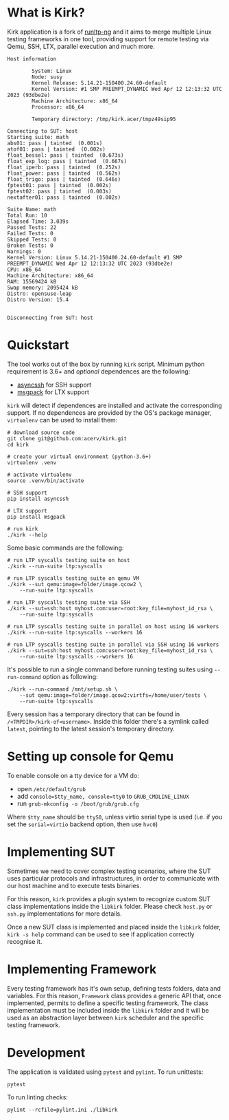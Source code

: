 What is Kirk?
=============

Kirk application is a fork of [runltp-ng](https://github.com/linux-test-project/runltp-ng)
and it aims to merge multiple Linux testing frameworks in one tool, providing
support for remote testing via Qemu, SSH, LTX, parallel execution and much more.

    Host information

            System: Linux
            Node: susy
            Kernel Release: 5.14.21-150400.24.60-default
            Kernel Version: #1 SMP PREEMPT_DYNAMIC Wed Apr 12 12:13:32 UTC 2023 (93dbe2e)
            Machine Architecture: x86_64
            Processor: x86_64

            Temporary directory: /tmp/kirk.acer/tmpz49sip95

    Connecting to SUT: host
    Starting suite: math
    abs01: pass | tainted  (0.001s)
    atof01: pass | tainted  (0.002s)
    float_bessel: pass | tainted  (0.673s)
    float_exp_log: pass | tainted  (0.667s)
    float_iperb: pass | tainted  (0.252s)
    float_power: pass | tainted  (0.562s)
    float_trigo: pass | tainted  (0.646s)
    fptest01: pass | tainted  (0.002s)
    fptest02: pass | tainted  (0.003s)
    nextafter01: pass | tainted  (0.002s)

    Suite Name: math                                
    Total Run: 10
    Elapsed Time: 3.039s
    Passed Tests: 22
    Failed Tests: 0
    Skipped Tests: 0
    Broken Tests: 0
    Warnings: 0
    Kernel Version: Linux 5.14.21-150400.24.60-default #1 SMP PREEMPT_DYNAMIC Wed Apr 12 12:13:32 UTC 2023 (93dbe2e)
    CPU: x86_64
    Machine Architecture: x86_64
    RAM: 15569424 kB
    Swap memory: 2095424 kB
    Distro: opensuse-leap
    Distro Version: 15.4


    Disconnecting from SUT: host


Quickstart
==========

The tool works out of the box by running `kirk` script.
Minimum python requirement is 3.6+ and *optional* dependences are the following:

- [asyncssh](https://pypi.org/project/asyncssh/) for SSH support
- [msgpack](https://pypi.org/project/msgpack/) for LTX support

`kirk` will detect if dependences are installed and activate the corresponding
support. If no dependences are provided by the OS's package manager,
`virtualenv` can be used to install them:

    # download source code
    git clone git@github.com:acerv/kirk.git
    cd kirk

    # create your virtual environment (python-3.6+)
    virtualenv .venv

    # activate virtualenv
    source .venv/bin/activate

    # SSH support
    pip install asyncssh

    # LTX support
    pip install msgpack

    # run kirk
    ./kirk --help

Some basic commands are the following:

    # run LTP syscalls testing suite on host
    ./kirk --run-suite ltp:syscalls

    # run LTP syscalls testing suite on qemu VM
    ./kirk --sut qemu:image=folder/image.qcow2 \
        --run-suite ltp:syscalls

    # run LTP syscalls testing suite via SSH
    ./kirk --sut=ssh:host myhost.com:user=root:key_file=myhost_id_rsa \
        --run-suite ltp:syscalls

    # run LTP syscalls testing suite in parallel on host using 16 workers
    ./kirk --run-suite ltp:syscalls --workers 16

    # run LTP syscalls testing suite in parallel via SSH using 16 workers
    ./kirk --sut=ssh:host myhost.com:user=root:key_file=myhost_id_rsa \
        --run-suite ltp:syscalls --workers 16

It's possible to run a single command before running testing suites using
`--run-command` option as following:

    ./kirk --run-command /mnt/setup.sh \
        --sut qemu:image=folder/image.qcow2:virtfs=/home/user/tests \
        --run-suite ltp:syscalls

Every session has a temporary directory that can be found in
`/<TMPDIR>/kirk-of<username>`. Inside this folder there's a symlink
called `latest`, pointing to the latest session's temporary directory.

Setting up console for Qemu
===========================

To enable console on a tty device for a VM do:

* open `/etc/default/grub`
* add `console=$tty_name, console=tty0` to `GRUB_CMDLINE_LINUX`
* run `grub-mkconfig -o /boot/grub/grub.cfg`

Where `$tty_name` should be `ttyS0`, unless virtio serial type is used (i.e.
if you set the `serial=virtio` backend option, then use `hvc0`)

Implementing SUT
================

Sometimes we need to cover complex testing scenarios, where the SUT uses
particular protocols and infrastructures, in order to communicate with our
host machine and to execute tests binaries.

For this reason, `kirk` provides a plugin system to recognize custom SUT
class implementations inside the `libkirk` folder. Please check `host.py`
or `ssh.py` implementations for more details.

Once a new SUT class is implemented and placed inside the `libkirk` folder,
`kirk -s help` command can be used to see if application correctly
recognise it.

Implementing Framework
======================

Every testing framework has it's own setup, defining tests folders, data and
variables. For this reason, `Framework` class provides a generic API that, once
implemented, permits to define a specific testing framework. The class 
implementation must be included inside the `libkirk` folder and it will be
used as an abstraction layer between `kirk` scheduler and the specific testing
framework.

Development
===========

The application is validated using `pytest` and `pylint`.
To run unittests:

    pytest

To run linting checks:

    pylint --rcfile=pylint.ini ./libkirk
